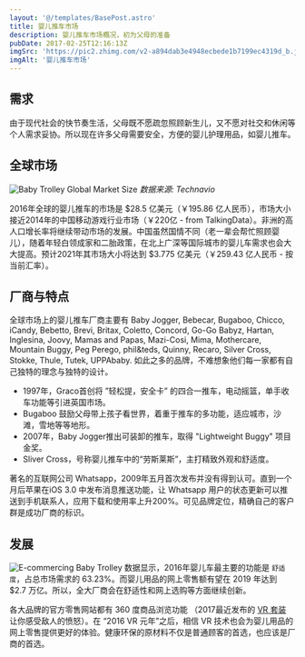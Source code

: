 ```yaml
---
layout: '@/templates/BasePost.astro'
title: 婴儿推车市场
description: 婴儿推车市场概况，初为父母的准备
pubDate: 2017-02-25T12:16:13Z
imgSrc: 'https://pic2.zhimg.com/v2-a894dab3e4948ecbede1b7199ec4319d_b.jpg'
imgAlt: '婴儿推车市场'
---
```


## 需求
由于现代社会的快节奏生活，父母既不愿疏忽照顾新生儿，又不愿对社交和休闲等个人需求妥协。所以现在许多父母需要安全，方便的婴儿护理用品，如婴儿推车。

## 全球市场
![Baby Trolley Global Market Size](/assets/images/posts/GgdBW9j.jpg)
_数据来源: Technavio_

2016年全球的婴儿推车的市场是 $28.5 亿美元（￥195.86 亿人民币），市场大小接近2014年的中国移动游戏行业市场（￥220亿 - from TalkingData）。非洲的高人口增长率将继续带动市场的发展。中国虽然国情不同（老一辈会帮忙照顾婴儿），随着年轻白领成家和二胎政策，在北上广深等国际城市的婴儿车需求也会大大提高。预计2021年其市场大小将达到 $3.775 亿美元（￥259.43 亿人民币 - 按当前汇率）。

## 厂商与特点
全球市场上的婴儿推车厂商主要有 Baby Jogger, Bebecar, Bugaboo, Chicco, iCandy, Bebetto, Brevi, Britax, Coletto, Concord, Go-Go Babyz, Hartan, Inglesina, Joovy, Mamas and Papas, Mazi-Cosi, Mima, Mothercare, Mountain Buggy, Peg Perego, phil&teds, Quinny, Recaro, Silver Cross, Stokke, Thule, Tutek, UPPAbaby. 如此之多的品牌，不难想象他们每一家都有自己独特的理念与独特的设计。

- 1997年，Graco首创将 ”轻松提，安全卡” 的四合一推车，电动摇篮，单手收车功能等引进英国市场。
- Bugaboo 鼓励父母带上孩子看世界，着重于推车的多功能，适应城市，沙滩，雪地等等地形。
- 2007年，Baby Jogger推出可装卸的推车，取得 "Lightweight Buggy" 项目金奖。
- Sliver Cross，号称婴儿推车中的“劳斯莱斯”，主打精致外观和舒适度。

著名的互联网公司 Whatsapp，2009年五月首次发布并没有得到认可。直到一个月后苹果在iOS 3.0 中发布消息推送功能，让 Whatsapp 用户的状态更新可以推送到手机联系人，应用下载和使用率上升200%。可见品牌定位，精确自己的客户群是成功厂商的标识。

## 发展
![E-commercing Baby Trolley](/assets/images/posts/n0eoDyt.jpg)
数据显示，2016年婴儿车最主要的功能是 `舒适度`，占总市场需求的 63.23%。而婴儿用品的网上零售额有望在 2019 年达到 $2.7 万亿。所以，全大厂商会在舒适性和网上选购等方面继续创新。

各大品牌的官方零售网站都有 360 度商品浏览功能 （2017最近发布的 [VR 套装](https://techcrunch.com/2017/02/23/the-hardlight-vr-suit-will-vibrate-all-of-your-bodily-buttons/) 让你感受敌人的愤怒）。在 “2016 VR 元年”之后，相信 VR 技术也会为婴儿用品的网上零售提供更好的体验。健康环保的原材料不仅是普通顾客的首选，也应该是厂商的首选。
